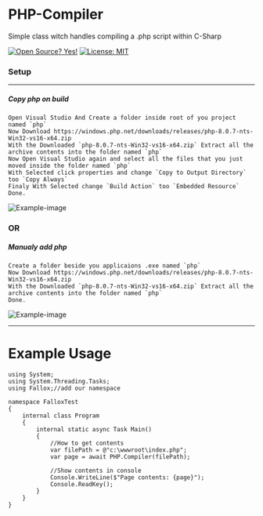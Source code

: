 # PHP-Compiler
Simple class witch handles compiling a .php script within C-Sharp

[![Open Source? Yes!](https://badgen.net/badge/Open%20Source%20%3F/Yes%21/blue?icon=github)](#)
[![License: MIT](https://img.shields.io/badge/License-MIT-blue.svg)](#)

### Setup
---
##### Copy php on build
```
Open Visual Studio And Create a folder inside root of you project named `php`
Now Download https://windows.php.net/downloads/releases/php-8.0.7-nts-Win32-vs16-x64.zip
With the Downloaded `php-8.0.7-nts-Win32-vs16-x64.zip` Extract all the archive contents into the folder named `php`
Now Open Visual Studio again and select all the files that you just moved inside the folder named `php`
With Selected click properties and change `Copy to Output Directory` too `Copy Always` 
Finaly With Selected change `Build Action` too `Embedded Resource`
Done.
``` 
![Example-image](https://i.imgur.com/h7QQQW0.png)

### OR

##### Manualy add php
```
Create a folder beside you applicaions .exe named `php`
Now Download https://windows.php.net/downloads/releases/php-8.0.7-nts-Win32-vs16-x64.zip
With the Downloaded `php-8.0.7-nts-Win32-vs16-x64.zip` Extract all the archive contents into the folder named `php`
Done.
```
![Example-image](https://i.imgur.com/q3h4vdY.png)

---


# Example Usage

```
using System;
using System.Threading.Tasks;
using Fallox;//add our namespace

namespace FalloxTest
{
    internal class Program
    {
        internal static async Task Main()
        {
            //How to get contents
            var filePath = @"c:\wwwroot\index.php";
            var page = await PHP.Compiler(filePath);

            //Show contents in console
            Console.WriteLine($"Page contents: {page}");
            Console.ReadKey();
        }
    }
}
```
